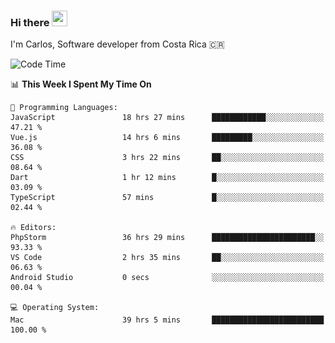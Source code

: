 ### Hi there <img src="https://media.giphy.com/media/hvRJCLFzcasrR4ia7z/giphy.gif" width="25px" height="25px">

I'm Carlos, Software developer from Costa Rica 🇨🇷

[//]: # (<a href="https://app.daily.dev/carum98"><img src="https://github.com/carum98/carum98/blob/main/devcard.svg" width="400" alt="Carlos Umaña Acevedo's Dev Card"/></a>)


<!--START_SECTION:waka-->
![Code Time](http://img.shields.io/badge/Code%20Time-12%2C317%20hrs%2020%20mins-blue)

📊 **This Week I Spent My Time On** 

```text
💬 Programming Languages: 
JavaScript               18 hrs 27 mins      ████████████░░░░░░░░░░░░░   47.21 % 
Vue.js                   14 hrs 6 mins       █████████░░░░░░░░░░░░░░░░   36.08 % 
CSS                      3 hrs 22 mins       ██░░░░░░░░░░░░░░░░░░░░░░░   08.64 % 
Dart                     1 hr 12 mins        █░░░░░░░░░░░░░░░░░░░░░░░░   03.09 % 
TypeScript               57 mins             █░░░░░░░░░░░░░░░░░░░░░░░░   02.44 % 

🔥 Editors: 
PhpStorm                 36 hrs 29 mins      ███████████████████████░░   93.33 % 
VS Code                  2 hrs 35 mins       ██░░░░░░░░░░░░░░░░░░░░░░░   06.63 % 
Android Studio           0 secs              ░░░░░░░░░░░░░░░░░░░░░░░░░   00.04 % 

💻 Operating System: 
Mac                      39 hrs 5 mins       █████████████████████████   100.00 % 
```


<!--END_SECTION:waka-->
